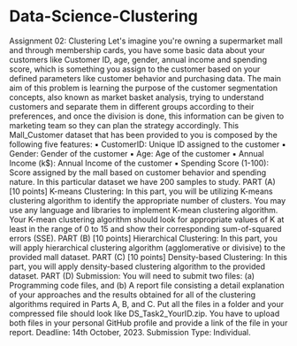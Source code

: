 # Data-Science-Clustering
Assignment 02: Clustering
Let's imagine you're owning a supermarket mall and through membership cards, you have some basic data about your customers like Customer ID, age, gender, annual income and spending score, which is something you assign to the customer based on your defined parameters like customer behavior and purchasing data.
The main aim of this problem is learning the purpose of the customer segmentation concepts, also known as market basket analysis, trying to understand customers and separate them in different groups according to their preferences, and once the division is done, this information can be given to marketing team so they can plan the strategy accordingly.
This Mall_Customer dataset that has been provided to you is composed by the following five features:
▪ CustomerID: Unique ID assigned to the customer
▪ Gender: Gender of the customer
▪ Age: Age of the customer
▪ Annual Income (k$): Annual Income of the customer
▪ Spending Score (1-100): Score assigned by the mall based on customer behavior and spending nature.
In this particular dataset we have 200 samples to study.
PART (A) [10 points]
K-means Clustering: In this part, you will be utilizing K-means clustering algorithm to identify the appropriate number of clusters. You may use any language and libraries to implement K-mean clustering algorithm. Your K-mean clustering algorithm should look for appropriate values of K at least in the range of 0 to 15 and show their corresponding sum-of-squared errors (SSE).
PART (B) [10 points]
Hierarchical Clustering: In this part, you will apply hierarchical clustering algorithm (agglomerative or divisive) to the provided mall dataset.
PART (C) [10 points]
Density-based Clustering: In this part, you will apply density-based clustering algorithm to the provided dataset.
PART (D)
Submission: You will need to submit two files:
(a) Programming code files, and
(b) A report file consisting a detail explanation of your approaches and the results obtained for all of the clustering algorithms required in Parts A, B, and C.
Put all the files in a folder and your compressed file should look like DS_Task2_YourID.zip. You have to upload both files in your personal GitHub profile and provide a link of the file in your report. Deadline: 14th October, 2023.
Submission Type: Individual.
